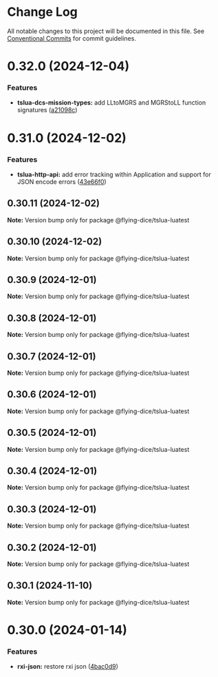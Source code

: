 # Change Log

All notable changes to this project will be documented in this file.
See [Conventional Commits](https://conventionalcommits.org) for commit guidelines.

# 0.32.0 (2024-12-04)


### Features

* **tslua-dcs-mission-types:** add LLtoMGRS and MGRStoLL function signatures ([a21098c](https://github.com/flying-dice/tslua-dcs/commit/a21098cefed41aeb3fcdd055ed5ffbdaf3d36b28))





# 0.31.0 (2024-12-02)


### Features

* **tslua-http-api:** add error tracking within Application and support for JSON encode errors ([43e66f0](https://github.com/flying-dice/tslua-dcs/commit/43e66f08bb764d97c471f8c1a14356ee96d3c870))





## 0.30.11 (2024-12-02)

**Note:** Version bump only for package @flying-dice/tslua-luatest





## 0.30.10 (2024-12-02)

**Note:** Version bump only for package @flying-dice/tslua-luatest





## 0.30.9 (2024-12-01)

**Note:** Version bump only for package @flying-dice/tslua-luatest





## 0.30.8 (2024-12-01)

**Note:** Version bump only for package @flying-dice/tslua-luatest





## 0.30.7 (2024-12-01)

**Note:** Version bump only for package @flying-dice/tslua-luatest





## 0.30.6 (2024-12-01)

**Note:** Version bump only for package @flying-dice/tslua-luatest





## 0.30.5 (2024-12-01)

**Note:** Version bump only for package @flying-dice/tslua-luatest





## 0.30.4 (2024-12-01)

**Note:** Version bump only for package @flying-dice/tslua-luatest





## 0.30.3 (2024-12-01)

**Note:** Version bump only for package @flying-dice/tslua-luatest





## 0.30.2 (2024-12-01)

**Note:** Version bump only for package @flying-dice/tslua-luatest





## 0.30.1 (2024-11-10)

**Note:** Version bump only for package @flying-dice/tslua-luatest





# 0.30.0 (2024-01-14)


### Features

* **rxi-json:** restore rxi json ([4bac0d9](https://github.com/flying-dice/tslua-dcs/commit/4bac0d93a6da0de598a246e96eb3411eeb41b29b))
